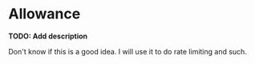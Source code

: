 # Allowance

**TODO: Add description**

Don't know if this is a good idea. I will use it to do rate limiting
and such.
